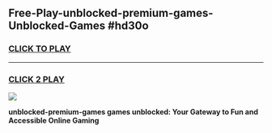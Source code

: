 
## Free-Play-unblocked-premium-games-Unblocked-Games #hd30o
<h3>
<a href="https://news.freeplayer.one?title=unblocked-premium-games&ref=8M">CLICK TO PLAY</a></h3>
<hr>

<h3>
<a href="https://news.freeplayer.one?title=unblocked-premium-games&ref=8M">CLICK 2 PLAY</a>
  
</h3>

<a href="https://news.freeplayer.one?title=unblocked-premium-games&ref=8M"><img src="https://clearcache.store/games.png"></a>


**unblocked-premium-games games unblocked: Your Gateway to Fun and Accessible Online Gaming**
